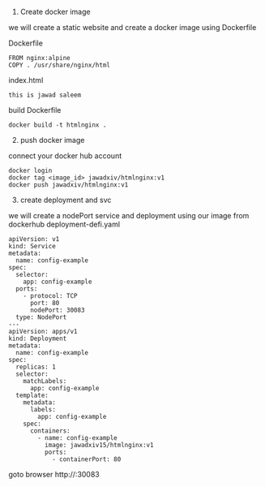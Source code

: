1) Create docker image

we will create a static website and create a docker image using Dockerfile

Dockerfile
```
FROM nginx:alpine
COPY . /usr/share/nginx/html
```
index.html
```
this is jawad saleem
```

build Dockerfile
```
docker build -t htmlnginx .
```

2) push docker image

connect your docker hub account
```
docker login
docker tag <image_id> jawadxiv/htmlnginx:v1
docker push jawadxiv/htmlnginx:v1
````

3) create deployment and svc

we will create a nodePort service and deployment using our image from dockerhub
deployment-defi.yaml
```
apiVersion: v1
kind: Service
metadata:
  name: config-example
spec:
  selector:
    app: config-example
  ports:
    - protocol: TCP
      port: 80
      nodePort: 30083
  type: NodePort
---
apiVersion: apps/v1
kind: Deployment
metadata:
  name: config-example
spec:
  replicas: 1
  selector:
    matchLabels:
      app: config-example
  template:
    metadata:
      labels:
        app: config-example
    spec:
      containers:
        - name: config-example
          image: jawadxiv15/htmlnginx:v1
          ports:
            - containerPort: 80
```

goto browser http://<master-ip>:30083
